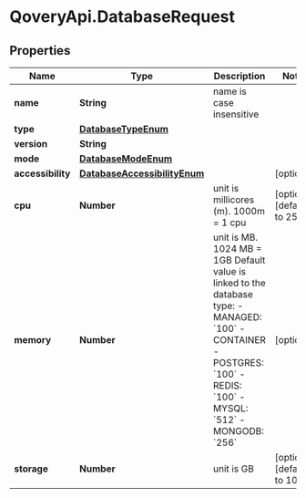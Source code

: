 # QoveryApi.DatabaseRequest

## Properties

Name | Type | Description | Notes
------------ | ------------- | ------------- | -------------
**name** | **String** | name is case insensitive | 
**type** | [**DatabaseTypeEnum**](DatabaseTypeEnum.md) |  | 
**version** | **String** |  | 
**mode** | [**DatabaseModeEnum**](DatabaseModeEnum.md) |  | 
**accessibility** | [**DatabaseAccessibilityEnum**](DatabaseAccessibilityEnum.md) |  | [optional] 
**cpu** | **Number** | unit is millicores (m). 1000m &#x3D; 1 cpu | [optional] [default to 250]
**memory** | **Number** | unit is MB. 1024 MB &#x3D; 1GB   Default value is linked to the database type: - MANAGED: &#x60;100&#x60; - CONTAINER   - POSTGRES: &#x60;100&#x60;   - REDIS: &#x60;100&#x60;   - MYSQL: &#x60;512&#x60;   - MONGODB: &#x60;256&#x60;  | [optional] 
**storage** | **Number** | unit is GB | [optional] [default to 10]


